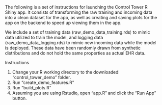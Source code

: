The following is a set of instructions for launching the Control Tower R Shiny app. It consists of transforming the raw training and incoming data into a clean dataset for the app, as well as creating and saving plots for the app on the backend to speed up viewing them in the app.

We include a set of training data (raw_demo_data_training.rds) to mimic data utilized to train the model, and logging data (raw_demo_data_logging.rds) to mimic new incoming data while the model is deployed. These data have been randomly drawn from synthetic distributions and do not hold the same properties as actual EHR data.

Instructions
1)	Change your R working directory to the downloaded “control_tower_demo” folder.
2)	Run “create_demo_features.R”
3)	Run “build_plots.R”
4)	Assuming you are using Rstudio, open “app.R” and click the “Run App” button. 
